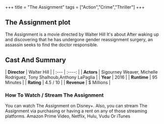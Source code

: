 +++
title = "The Assignment"
tags = ["Action","Crime","Thriller"]
+++
## The Assignment plot
The Assignment is a movie directed by Walter Hill It's about After waking up and discovering that he has undergone gender reassignment surgery, an assassin seeks to find the doctor responsible.
## Cast And Summary
| **Director**      | Walter Hill |
    | :---        |    :----:   |
    |  **Actors** | Sigourney Weaver, Michelle Rodriguez, Tony Shalhoub,Anthony LaPaglia |
    | **Year**   | 2016    |
    |  **Runtime** | 95 Minutes |
    |  **Rating** | 4.5 / 10 | 
    |  **Revenue** | $ Millions |
### How To Watch / Stream The Assignment
You can watch The Assignment on Disney+.
Also, you can stream The Assignment via purchasing or having a rent on any of those streaming platforms.
Amazon Prime Video, Netflix, Hulu, Vudu Or iTunes